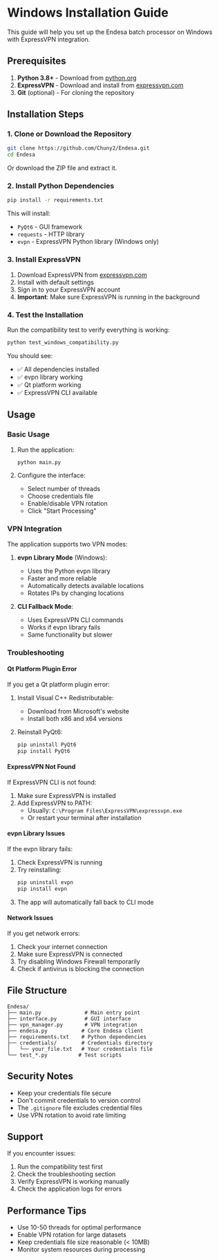 # Windows Installation Guide

This guide will help you set up the Endesa batch processor on Windows with ExpressVPN integration.

## Prerequisites

1. **Python 3.8+** - Download from [python.org](https://www.python.org/downloads/)
2. **ExpressVPN** - Download and install from [expressvpn.com](https://www.expressvpn.com/)
3. **Git** (optional) - For cloning the repository

## Installation Steps

### 1. Clone or Download the Repository

```bash
git clone https://github.com/Chuny2/Endesa.git
cd Endesa
```

Or download the ZIP file and extract it.

### 2. Install Python Dependencies

```bash
pip install -r requirements.txt
```

This will install:
- `PyQt6` - GUI framework
- `requests` - HTTP library
- `evpn` - ExpressVPN Python library (Windows only)

### 3. Install ExpressVPN

1. Download ExpressVPN from [expressvpn.com](https://www.expressvpn.com/)
2. Install with default settings
3. Sign in to your ExpressVPN account
4. **Important**: Make sure ExpressVPN is running in the background

### 4. Test the Installation

Run the compatibility test to verify everything is working:

```bash
python test_windows_compatibility.py
```

You should see:
- ✅ All dependencies installed
- ✅ evpn library working
- ✅ Qt platform working
- ✅ ExpressVPN CLI available

## Usage

### Basic Usage

1. Run the application:
   ```bash
   python main.py
   ```

2. Configure the interface:
   - Select number of threads
   - Choose credentials file
   - Enable/disable VPN rotation
   - Click "Start Processing"

### VPN Integration

The application supports two VPN modes:

1. **evpn Library Mode** (Windows):
   - Uses the Python evpn library
   - Faster and more reliable
   - Automatically detects available locations
   - Rotates IPs by changing locations

2. **CLI Fallback Mode**:
   - Uses ExpressVPN CLI commands
   - Works if evpn library fails
   - Same functionality but slower

### Troubleshooting

#### Qt Platform Plugin Error

If you get a Qt platform plugin error:

1. Install Visual C++ Redistributable:
   - Download from Microsoft's website
   - Install both x86 and x64 versions

2. Reinstall PyQt6:
   ```bash
   pip uninstall PyQt6
   pip install PyQt6
   ```

#### ExpressVPN Not Found

If ExpressVPN CLI is not found:

1. Make sure ExpressVPN is installed
2. Add ExpressVPN to PATH:
   - Usually: `C:\Program Files\ExpressVPN\expressvpn.exe`
   - Or restart your terminal after installation

#### evpn Library Issues

If the evpn library fails:

1. Check ExpressVPN is running
2. Try reinstalling:
   ```bash
   pip uninstall evpn
   pip install evpn
   ```
3. The app will automatically fall back to CLI mode

#### Network Issues

If you get network errors:

1. Check your internet connection
2. Make sure ExpressVPN is connected
3. Try disabling Windows Firewall temporarily
4. Check if antivirus is blocking the connection

## File Structure

```
Endesa/
├── main.py              # Main entry point
├── interface.py         # GUI interface
├── vpn_manager.py       # VPN integration
├── endesa.py           # Core Endesa client
├── requirements.txt    # Python dependencies
├── credentials/        # Credentials directory
│   └── your_file.txt   # Your credentials file
└── test_*.py          # Test scripts
```

## Security Notes

- Keep your credentials file secure
- Don't commit credentials to version control
- The `.gitignore` file excludes credential files
- Use VPN rotation to avoid rate limiting

## Support

If you encounter issues:

1. Run the compatibility test first
2. Check the troubleshooting section
3. Verify ExpressVPN is working manually
4. Check the application logs for errors

## Performance Tips

- Use 10-50 threads for optimal performance
- Enable VPN rotation for large datasets
- Keep credentials file size reasonable (< 10MB)
- Monitor system resources during processing 